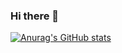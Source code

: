### Hi there 👋

[![Anurag's GitHub stats](https://github-readme-stats.vercel.app/api?username=Taiyaki256)](https://github.com/anuraghazra/github-readme-stats)

<!--
**Taiyaki256/Taiyaki256** is a ✨ _special_ ✨ repository because its `README.md` (this file) appears on your GitHub profile.

Here are some ideas to get you started:

- 🔭 I’m currently working on ...
- 🌱 I’m currently learning ...
- 👯 I’m looking to collaborate on ...
- 🤔 I’m looking for help with ...
- 💬 Ask me about ...
- 📫 How to reach me: ...
- 😄 Pronouns: ...
- ⚡ Fun fact: ...
-->
